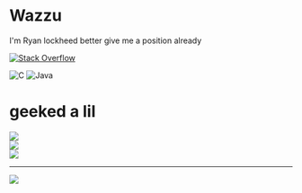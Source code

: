 # Wazzu

I'm Ryan
lockheed better give me a position already

[![Stack Overflow](https://img.shields.io/badge/-Stackoverflow-FE7A16?logo=stack-overflow&logoColor=white)](https://stackoverflow.com/users/13374808) 

![C](https://img.shields.io/badge/c-%2300599C.svg?style=for-the-badge&logo=c&logoColor=white) ![Java](https://img.shields.io/badge/java-%23ED8B00.svg?style=for-the-badge&logo=openjdk&logoColor=white)
# geeked a lil
![](https://github-readme-stats.vercel.app/api?username=k1nxx&theme=date_night&hide_border=false&include_all_commits=false&count_private=false)<br/>
![](https://nirzak-streak-stats.vercel.app/?user=k1nxx&theme=date_night&hide_border=false)<br/>
![](https://github-readme-stats.vercel.app/api/top-langs/?username=k1nxx&theme=date_night&hide_border=false&include_all_commits=false&count_private=false&layout=compact)

---
[![](https://visitcount.itsvg.in/api?id=k1nxx&icon=0&color=0)](https://visitcount.itsvg.in)
